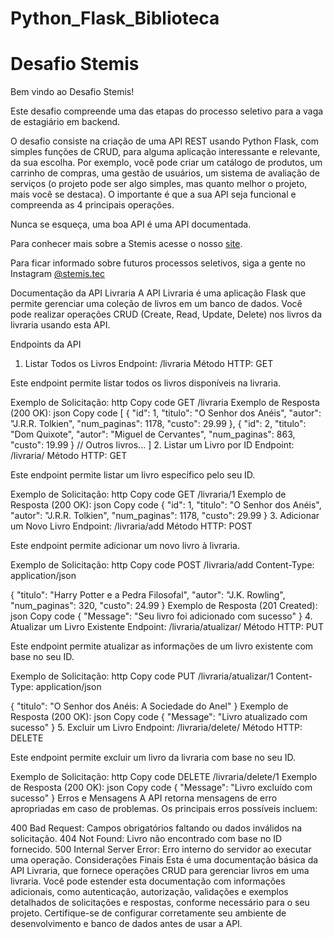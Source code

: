 # Python_Flask_Biblioteca

# Desafio Stemis

Bem vindo ao Desafio Stemis!

Este desafio compreende uma das etapas do processo seletivo para a vaga de estagiário em backend.

O desafio consiste na criação de uma API REST usando Python Flask, com simples funções de CRUD, para alguma aplicação interessante e relevante, da sua escolha. Por exemplo, você pode criar um catálogo de produtos, um carrinho de compras, uma gestão de usuários, um sistema de avaliação de serviços (o projeto pode ser algo simples, mas quanto melhor o projeto, mais você se destaca). O importante é que a sua API seja funcional e compreenda as 4 principais operações.

Nunca se esqueça, uma boa API é uma API documentada.

Para conhecer mais sobre a Stemis acesse o nosso [site](https://www.stemis.com.br).

Para ficar informado sobre futuros processos seletivos, siga a gente no Instagram [@stemis.tec](https://www.instagram.com/stemis.tec)


Documentação da API Livraria
A API Livraria é uma aplicação Flask que permite gerenciar uma coleção de livros em um banco de dados. Você pode realizar operações CRUD (Create, Read, Update, Delete) nos livros da livraria usando esta API.

Endpoints da API
1. Listar Todos os Livros
Endpoint: /livraria
Método HTTP: GET

Este endpoint permite listar todos os livros disponíveis na livraria.

Exemplo de Solicitação:
http
Copy code
GET /livraria
Exemplo de Resposta (200 OK):
json
Copy code
[
    {
        "id": 1,
        "titulo": "O Senhor dos Anéis",
        "autor": "J.R.R. Tolkien",
        "num_paginas": 1178,
        "custo": 29.99
    },
    {
        "id": 2,
        "titulo": "Dom Quixote",
        "autor": "Miguel de Cervantes",
        "num_paginas": 863,
        "custo": 19.99
    }
    // Outros livros...
]
2. Listar um Livro por ID
Endpoint: /livraria/<id>
Método HTTP: GET

Este endpoint permite listar um livro específico pelo seu ID.

Exemplo de Solicitação:
http
Copy code
GET /livraria/1
Exemplo de Resposta (200 OK):
json
Copy code
{
    "id": 1,
    "titulo": "O Senhor dos Anéis",
    "autor": "J.R.R. Tolkien",
    "num_paginas": 1178,
    "custo": 29.99
}
3. Adicionar um Novo Livro
Endpoint: /livraria/add
Método HTTP: POST

Este endpoint permite adicionar um novo livro à livraria.

Exemplo de Solicitação:
http
Copy code
POST /livraria/add
Content-Type: application/json

{
    "titulo": "Harry Potter e a Pedra Filosofal",
    "autor": "J.K. Rowling",
    "num_paginas": 320,
    "custo": 24.99
}
Exemplo de Resposta (201 Created):
json
Copy code
{
    "Message": "Seu livro foi adicionado com sucesso"
}
4. Atualizar um Livro Existente
Endpoint: /livraria/atualizar/<id>
Método HTTP: PUT

Este endpoint permite atualizar as informações de um livro existente com base no seu ID.

Exemplo de Solicitação:
http
Copy code
PUT /livraria/atualizar/1
Content-Type: application/json

{
    "titulo": "O Senhor dos Anéis: A Sociedade do Anel"
}
Exemplo de Resposta (200 OK):
json
Copy code
{
    "Message": "Livro atualizado com sucesso"
}
5. Excluir um Livro
Endpoint: /livraria/delete/<id>
Método HTTP: DELETE

Este endpoint permite excluir um livro da livraria com base no seu ID.

Exemplo de Solicitação:
http
Copy code
DELETE /livraria/delete/1
Exemplo de Resposta (200 OK):
json
Copy code
{
    "Message": "Livro excluído com sucesso"
}
Erros e Mensagens
A API retorna mensagens de erro apropriadas em caso de problemas. Os principais erros possíveis incluem:

400 Bad Request: Campos obrigatórios faltando ou dados inválidos na solicitação.
404 Not Found: Livro não encontrado com base no ID fornecido.
500 Internal Server Error: Erro interno do servidor ao executar uma operação.
Considerações Finais
Esta é uma documentação básica da API Livraria, que fornece operações CRUD para gerenciar livros em uma livraria. Você pode estender esta documentação com informações adicionais, como autenticação, autorização, validações e exemplos detalhados de solicitações e respostas, conforme necessário para o seu projeto. Certifique-se de configurar corretamente seu ambiente de desenvolvimento e banco de dados antes de usar a API.